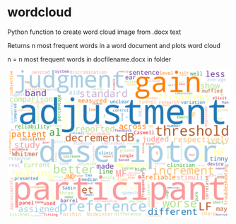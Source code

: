 # wordcloud
Python function to create word cloud image from .docx text

Returns n most frequent words in a word document and plots word cloud

n = n most frequent words in docfilename.docx in folder

![](exampletext_wordcloud.png)
